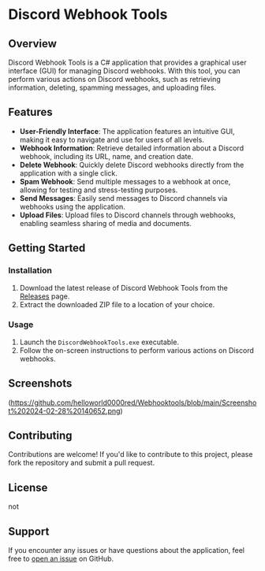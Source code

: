 # Discord Webhook Tools

## Overview

Discord Webhook Tools is a C# application that provides a graphical user interface (GUI) for managing Discord webhooks. With this tool, you can perform various actions on Discord webhooks, such as retrieving information, deleting, spamming messages, and uploading files.

## Features

- **User-Friendly Interface**: The application features an intuitive GUI, making it easy to navigate and use for users of all levels.
- **Webhook Information**: Retrieve detailed information about a Discord webhook, including its URL, name, and creation date.
- **Delete Webhook**: Quickly delete Discord webhooks directly from the application with a single click.
- **Spam Webhook**: Send multiple messages to a webhook at once, allowing for testing and stress-testing purposes.
- **Send Messages**: Easily send messages to Discord channels via webhooks using the application.
- **Upload Files**: Upload files to Discord channels through webhooks, enabling seamless sharing of media and documents.

## Getting Started

### Installation

1. Download the latest release of Discord Webhook Tools from the [Releases](https://github.com/helloworld0000red/Webhooktools/releases/tag/discord) page.
2. Extract the downloaded ZIP file to a location of your choice.

### Usage

1. Launch the `DiscordWebhookTools.exe` executable.
2. Follow the on-screen instructions to perform various actions on Discord webhooks.

## Screenshots

(https://github.com/helloworld0000red/Webhooktools/blob/main/Screenshot%202024-02-28%20140652.png)

## Contributing

Contributions are welcome! If you'd like to contribute to this project, please fork the repository and submit a pull request.

## License

not

## Support

If you encounter any issues or have questions about the application, feel free to [open an issue](link-to-issues-page) on GitHub.
